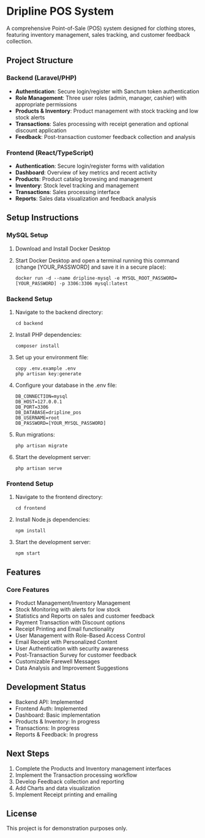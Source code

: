 # Dripline POS System

A comprehensive Point-of-Sale (POS) system designed for clothing stores, featuring inventory management, sales tracking, and customer feedback collection.

## Project Structure

### Backend (Laravel/PHP)
- **Authentication**: Secure login/register with Sanctum token authentication
- **Role Management**: Three user roles (admin, manager, cashier) with appropriate permissions
- **Products & Inventory**: Product management with stock tracking and low stock alerts
- **Transactions**: Sales processing with receipt generation and optional discount application
- **Feedback**: Post-transaction customer feedback collection and analysis

### Frontend (React/TypeScript)
- **Authentication**: Secure login/register forms with validation
- **Dashboard**: Overview of key metrics and recent activity
- **Products**: Product catalog browsing and management
- **Inventory**: Stock level tracking and management
- **Transactions**: Sales processing interface
- **Reports**: Sales data visualization and feedback analysis

## Setup Instructions

### MySQL Setup
1. Download and Install Docker Desktop

2. Start Docker Desktop and open a terminal running this command (change [YOUR_PASSWORD] and save it in a secure place):
   ```
   docker run -d --name dripline-mysql -e MYSQL_ROOT_PASSWORD=[YOUR_PASSWORD] -p 3306:3306 mysql:latest
   ```

### Backend Setup
1. Navigate to the backend directory:
   ```
   cd backend
   ```

2. Install PHP dependencies:
   ```
   composer install
   ```

3. Set up your environment file:
   ```
   copy .env.example .env
   php artisan key:generate
   ```

4. Configure your database in the .env file:
   ```
   DB_CONNECTION=mysql
   DB_HOST=127.0.0.1
   DB_PORT=3306
   DB_DATABASE=dripline_pos
   DB_USERNAME=root
   DB_PASSWORD=[YOUR_MYSQL_PASSWORD]
   ```

5. Run migrations:
   ```
   php artisan migrate
   ```

6. Start the development server:
   ```
   php artisan serve
   ```

### Frontend Setup
1. Navigate to the frontend directory:
   ```
   cd frontend
   ```

2. Install Node.js dependencies:
   ```
   npm install
   ```

3. Start the development server:
   ```
   npm start
   ```

## Features

### Core Features
- Product Management/Inventory Management
- Stock Monitoring with alerts for low stock
- Statistics and Reports on sales and customer feedback
- Payment Transaction with Discount options
- Receipt Printing and Email functionality
- User Management with Role-Based Access Control
- Email Receipt with Personalized Content
- User Authentication with security awareness
- Post-Transaction Survey for customer feedback
- Customizable Farewell Messages
- Data Analysis and Improvement Suggestions

## Development Status

- Backend API: Implemented
- Frontend Auth: Implemented
- Dashboard: Basic implementation
- Products & Inventory: In progress
- Transactions: In progress
- Reports & Feedback: In progress

## Next Steps

1. Complete the Products and Inventory management interfaces
2. Implement the Transaction processing workflow
3. Develop Feedback collection and reporting
4. Add Charts and data visualization
5. Implement Receipt printing and emailing

## License

This project is for demonstration purposes only. 